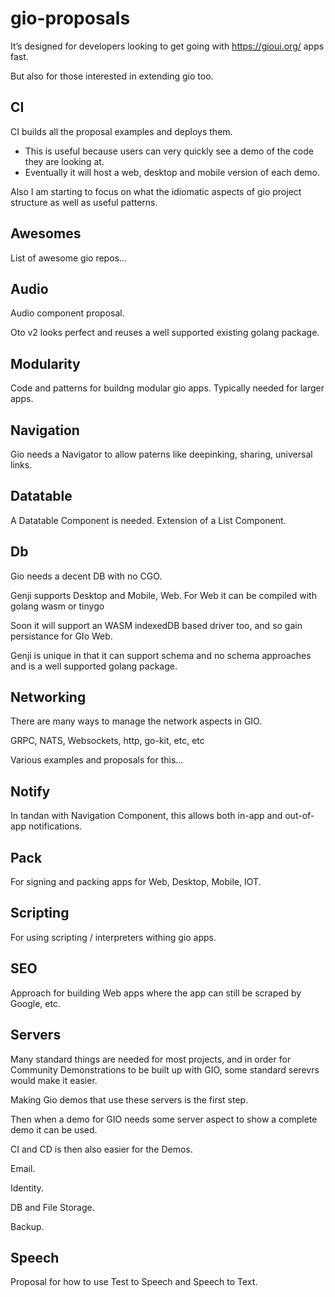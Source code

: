 # gio-proposals

It’s designed for developers looking to get going with https://gioui.org/ apps fast.

But also for those interested in extending gio too.

## CI

CI builds all the proposal examples and deploys them.

- This is useful because users can very quickly see a demo of the code they are looking at.
- Eventually it will host a web, desktop and mobile version of each demo.

Also I am starting to focus on what the idiomatic aspects of gio project structure as well as useful patterns.

## Awesomes

List of awesome gio repos...

## Audio 

Audio component proposal.

Oto v2 looks perfect and reuses a well supported existing golang package.

## Modularity

Code and patterns for buildng modular gio apps. Typically needed for larger apps.

## Navigation

Gio needs a Navigator to allow paterns like deepinking, sharing, universal links.

## Datatable

A Datatable Component is needed. Extension of a List Component.

## Db

Gio needs a decent DB with no CGO.

Genji supports Desktop and Mobile, Web. For Web it can be compiled with golang wasm or tinygo

Soon it will support an WASM indexedDB based driver too, and so gain persistance for GIo Web.

Genji is unique in that it can support schema and no schema approaches and is a well supported golang package.

## Networking

There are many ways to manage the network aspects in GIO.

GRPC, NATS, Websockets, http, go-kit, etc, etc

Various examples and proposals for this...

## Notify

In tandan with Navigation Component, this allows both in-app and out-of-app notifications.

## Pack

For signing and packing apps for Web, Desktop, Mobile, IOT.

## Scripting

For using scripting / interpreters withing gio apps.

## SEO

Approach for building Web apps where the app can still be scraped by Google, etc.

## Servers

Many standard things are needed for most projects, and in order for Community Demonstrations to be built up with GIO, some standard serevrs would make it easier.

Making Gio demos that use these servers is the first step.

Then when a demo for GIO needs some server aspect to show a complete demo it can be used.

CI and CD is then also easier for the Demos.

Email.

Identity.

DB and File Storage.

Backup.

## Speech

Proposal for how to use Test to Speech and Speech to Text.
